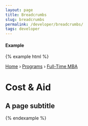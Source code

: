 ```yaml
---
layout: page
title: Breadcrumbs
slug: breadcrumbs
permalink: /developer/breadcrumbs/
tags: developer
---
```


#### Example

{% example html %}
<div class="page-header">
	<div class="breadcrumbs">
		<span><a href="http://drucker.cgu.edu">Home</a></span> &rsaquo;
		<span><a href="http://drucker.cgu.edu/programs/">Programs</a></span> &rsaquo;
		<span><a href="http://drucker.cgu.edu/programs/full-time-mba">Full-Time MBA</a></span>
	</div>
	<h1 class="page-title">Cost &amp; Aid</h1>
	<h2 class="page-subtitle h3 hug">A page subtitle</h2>
</div>
{% endexample %}
